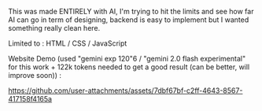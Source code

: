 This was made ENTIRELY with AI, I'm trying to hit the limits and see how far AI can go in term of designing, backend is easy to implement but I wanted something really clean here.

Limited to : HTML / CSS / JavaScript

Website Demo (used "gemini exp 120"6 / "gemini 2.0 flash experimental" for this work + 122k tokens needed to get a good result (can be better, will improve soon)) :

https://github.com/user-attachments/assets/7dbf67bf-c2ff-4643-8567-417158f4165a
